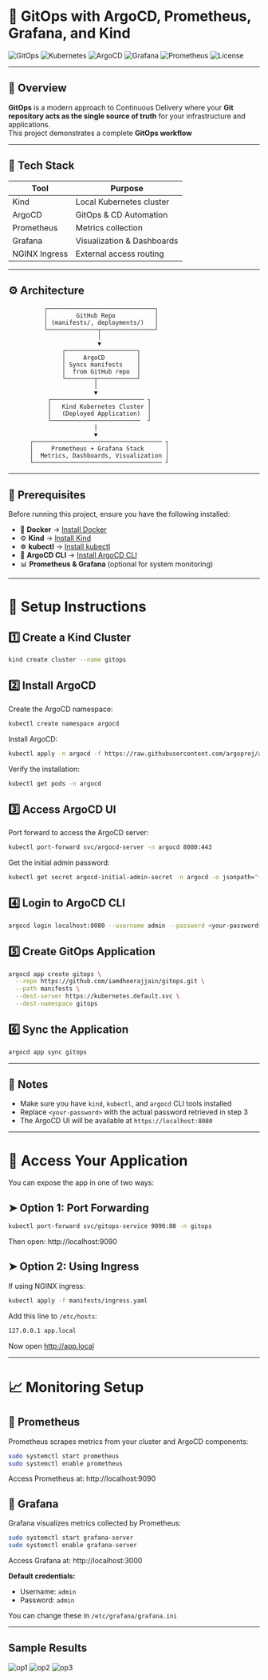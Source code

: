 # 🚀 GitOps with ArgoCD, Prometheus, Grafana, and Kind

![GitOps](https://img.shields.io/badge/GitOps-Automation-blue?style=for-the-badge)
![Kubernetes](https://img.shields.io/badge/Kubernetes-1.31-brightgreen?style=for-the-badge&logo=kubernetes)
![ArgoCD](https://img.shields.io/badge/ArgoCD-Continuous%20Delivery-orange?style=for-the-badge&logo=argo)
![Grafana](https://img.shields.io/badge/Grafana-Monitoring-yellow?style=for-the-badge&logo=grafana)
![Prometheus](https://img.shields.io/badge/Prometheus-Metrics-red?style=for-the-badge&logo=prometheus)
![License](https://img.shields.io/badge/License-MIT-lightgrey?style=for-the-badge)

---

## 🧠 Overview

**GitOps** is a modern approach to Continuous Delivery where your **Git repository acts as the single source of truth** for your infrastructure and applications.  
This project demonstrates a complete **GitOps workflow**

---

## 🧩 Tech Stack

| Tool | Purpose |
|------|---------|
| Kind | Local Kubernetes cluster |
| ArgoCD | GitOps & CD Automation |
| Prometheus | Metrics collection |
| Grafana | Visualization & Dashboards |
| NGINX Ingress | External access routing | 

---

## ⚙️ Architecture

              ┌──────────────────────────────┐
              │        GitHub Repo           │
              │ (manifests/, deployments/)   │
              └──────────────┬───────────────┘
                             │
                             ▼
                   ┌────────────────────┐
                   │     ArgoCD         │
                   │ Syncs manifests    │
                   │  from GitHub repo  │
                   └────────┬───────────┘
                            │
                            ▼
               ┌────────────────────────── ┐
               │   Kind Kubernetes Cluster │
               │   (Deployed Application)  │
               └─────────────────────────  ┘
                            │
                            ▼
          ┌──────────────────────────────────── ┐
          │     Prometheus + Grafana Stack      │
          │  Metrics, Dashboards, Visualization │
          └──────────────────────────────────── ┘

          
---

## 🧰 Prerequisites

Before running this project, ensure you have the following installed:

- 🐳 **Docker** → [Install Docker](https://docs.docker.com/get-docker/)
- ⚙️ **Kind** → [Install Kind](https://kind.sigs.k8s.io/)
- ☸️ **kubectl** → [Install kubectl](https://kubernetes.io/docs/tasks/tools/)
- 🚀 **ArgoCD CLI** → [Install ArgoCD CLI](https://argo-cd.readthedocs.io/en/stable/cli_installation/)
- 📊 **Prometheus & Grafana** (optional for system monitoring)

---

# 🚀 Setup Instructions

## 1️⃣ Create a Kind Cluster
```bash
kind create cluster --name gitops
```

## 2️⃣ Install ArgoCD

Create the ArgoCD namespace:
```bash
kubectl create namespace argocd
```

Install ArgoCD:
```bash
kubectl apply -n argocd -f https://raw.githubusercontent.com/argoproj/argo-cd/stable/manifests/install.yaml
```

Verify the installation:
```bash
kubectl get pods -n argocd
```

## 3️⃣ Access ArgoCD UI

Port forward to access the ArgoCD server:
```bash
kubectl port-forward svc/argocd-server -n argocd 8080:443
```

Get the initial admin password:
```bash
kubectl get secret argocd-initial-admin-secret -n argocd -o jsonpath="{.data.password}" | base64 -d
```

## 4️⃣ Login to ArgoCD CLI
```bash
argocd login localhost:8080 --username admin --password <your-password> --insecure
```

## 5️⃣ Create GitOps Application
```bash
argocd app create gitops \
  --repo https://github.com/iamdheerajjain/gitops.git \
  --path manifests \
  --dest-server https://kubernetes.default.svc \
  --dest-namespace gitops
```

## 6️⃣ Sync the Application
```bash
argocd app sync gitops
```

---

## 📝 Notes

- Make sure you have `kind`, `kubectl`, and `argocd` CLI tools installed
- Replace `<your-password>` with the actual password retrieved in step 3
- The ArgoCD UI will be available at `https://localhost:8080`

---

# 📡 Access Your Application

You can expose the app in one of two ways:

## ➤ Option 1: Port Forwarding
```bash
kubectl port-forward svc/gitops-service 9090:80 -n gitops
```

Then open: http://localhost:9090

## ➤ Option 2: Using Ingress

If using NGINX ingress:
```bash
kubectl apply -f manifests/ingress.yaml
```

Add this line to `/etc/hosts`:
```bash
127.0.0.1 app.local
```

Now open http://app.local

---

# 📈 Monitoring Setup

## 🔸 Prometheus

Prometheus scrapes metrics from your cluster and ArgoCD components:
```bash
sudo systemctl start prometheus
sudo systemctl enable prometheus
```

Access Prometheus at: http://localhost:9090

## 🔸 Grafana

Grafana visualizes metrics collected by Prometheus:
```bash
sudo systemctl start grafana-server
sudo systemctl enable grafana-server
```

Access Grafana at: http://localhost:3000

**Default credentials:**
- Username: `admin`
- Password: `admin`

You can change these in `/etc/grafana/grafana.ini`

---

## Sample Results

![op1](op1.jpg)
![op2](op2.jpg)
![op3](op3.jpg)



























